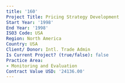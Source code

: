 ```yaml
---
title: '160'
Project Title: Pricing Strategy Development
Start Year: '1998'
End Year: '1998'
ISO3 Code: USA
Region: North America
Country: USA
Client/ Donor: Intl. Trade Admin
Is Current Project? (true/false): false
Practice Area:
- Monitoring and Evaluation
Contract Value USD: '24136.00'
---
```


